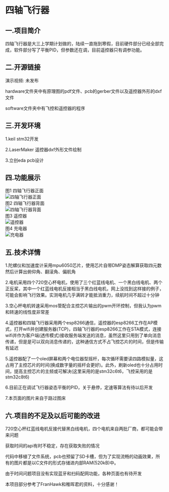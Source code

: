 # 四轴飞行器  
## 一.项目简介
四轴飞行器是大三上学期计划做的，陆续一直拖到寒假，目前硬件部分已经全部完成，软件部分写了平衡PID，但参数还在调，目前遥控器只有调参功能。  
## 二.开源链接
演示视频:  未发布
  
hardware文件夹中有原理图的pdf文件、pcb的gerber文件以及遥控器外形的dxf文件  
  
software文件夹中有飞控和遥控器的程序 
  
## 三.开发环境
1.keil stm32开发  
  
2.LaserMaker  遥控器dxf外形文件绘制  
  
3.立创eda pcb设计  
  
## 四.功能展示
图1 四轴飞行器正面  
![四轴飞行器正面](https://s4.ax1x.com/2022/02/27/bn4HHS.jpg)  
图2 四轴飞行器背面  
![四轴飞行器背面](https://s4.ax1x.com/2022/02/27/bn5jaD.jpg)  
图3 遥控器  
![遥控器](https://s4.ax1x.com/2022/02/27/bnIisP.jpg)  
图4 充电器  
![充电器](https://s4.ax1x.com/2022/02/27/bnIisP.jpg)  
 
## 五.技术详情  
1.陀螺仪和加速度计采用mpu6050芯片，使用芯片自带DMP姿态解算获取四元数然后计算出俯仰角、翻滚角、偏航角
  
2.电机采用四个720空心杯电机，使用了三个红蓝线电机、一个黑白线电机、两个正反桨，其中一个红蓝线电机反接相当于黑白线电机，网上没找到这样接的例子，可能会影响飞行效果。实测电机几乎满转才能抵消重力，续航时间不超过十分钟  
  
3.空心杯电机转速采用mos管配合主控芯片输出的pwm开环控制，但我认为pwm和转速的线性度非常差  
  
4.遥控器和四轴飞行器采用两个esp8266通信，遥控器的esp8266工作在AP模式，打开wifi并创建服务器(TCP)，四轴飞行器的esp8266工作在STA模式，连接wifi并作为客户端(透传模式)接收服务端发送的消息，虽然这里只用到了单向消息传递，但是是可以双向消息传递的，这种通信方式不占飞控芯片的时间，但是传输有延迟  
  
5.遥控器配了一个oled屏幕和两个电位器型摇杆，每次循环需要读四路模拟量，这占用了主控芯片的时间(换成数字量的摇杆会更好)。此外，刷新oled也十分占用时间，提高主控芯片的主频或可解决(这里采用的是stm32c6t6，飞控采用的是stm32c8t6)  
  
6.目前正在调试飞行器姿态平衡的PID，关于悬停，定速等算法有待以后开发  
  
7.本页面的图片来自于路过图床  
  
## 六.项目的不足及以后可能的改进  
720空心杯红蓝线电机反接代替黑白线电机，四个电机来自两批厂商，都可能会带来问题    

获取时间的api有时不稳定，存在获取失败的情况  
  
代码中移植了文件系统，pcb也预留了SD卡槽，但为了实现流畅的动画效果，所有的图片都是以C文件的形式存储进内部RAM(520kB)中。  
  
由于时间问题项目没有实现蓝牙和扫码配网功能，各种页面也有待开发  
  
本项目部分参考了FranHawk和稚晖君的资料，十分感谢！

